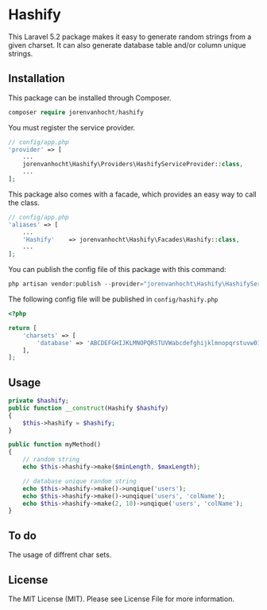 # Hashify

This Laravel 5.2 package makes it easy to generate random strings from a given charset. It can also generate database table and/or column unique strings.

## Installation

This package can be installed through Composer.

```php
composer require jorenvanhocht/hashify
```

You must register the service provider.

```php
// config/app.php
'provider' => [
    ...
    jorenvanhocht\Hashify\Providers\HashifyServiceProvider::class,
    ...
];
```

This package also comes with a facade, which provides an easy way to call the class.

```php
// config/app.php
'aliases' => [
    ...
    'Hashify'    => jorenvanhocht\Hashify\Facades\Hashify::class,
    ...
];
```

You can publish the config file of this package with this command:

```php
php artisan vendor:publish --provider="jorenvanhocht\Hashify\HashifyServiceProvider"
```

The following config file will be published in ```config/hashify.php```

```php
<?php

return [
    'charsets' => [
        'database' => 'ABCDEFGHIJKLMNOPQRSTUVWabcdefghijklmnopqrstuvw0123456789',
    ],
];
```

## Usage

```php
private $hashify;
public function __construct(Hashify $hashify)
{
	$this->hashify = $hashify;
}

public function myMethod()
{
	// random string
	echo $this->hashify->make($minLength, $maxLength);

	// database unique random string
	echo $this->hashify->make()->unqique('users');
	echo $this->hashify->make()->unqique('users', 'colName');
	echo $this->hashify->make(2, 10)->unqique('users', 'colName');
}
```
## To do 
The usage of diffrent char sets.

## License

The MIT License (MIT). Please see License File for more information.